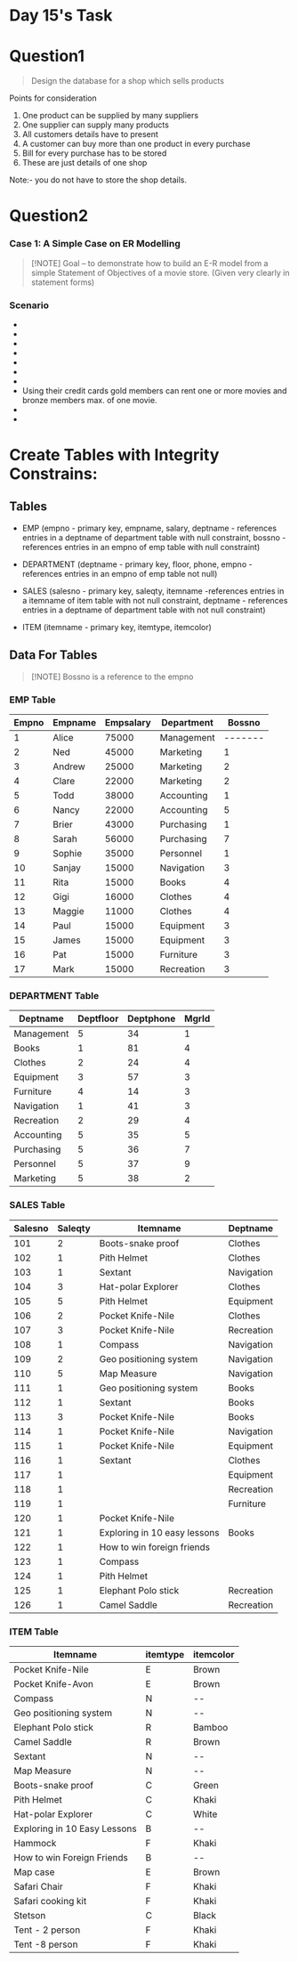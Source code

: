 # Day 15's Task

# Question1
> Design the database for a shop which sells products

Points for consideration
  1) One product can be supplied by many suppliers
  2) One supplier can supply many products
  3) All customers details have to present
  4) A customer can buy more than one product in every purchase
  5) Bill for every purchase has to be stored
  6) These are just details of one shop
 
Note:- you do not have to store the shop details.
 
# Question2
### Case 1: A Simple Case on ER Modelling
> [!NOTE] Goal – to demonstrate how to build an E-R model from a simple Statement of Objectives of a movie store. (Given very clearly in statement forms) 
### Scenario
-	
- 	
- 
- 
- 
-  
- 
- Using  their credit cards gold members can rent one or more movies and bronze members max. of one movie.  
- 
- 

# Create Tables with Integrity Constrains: 

## Tables
- EMP (empno - primary key, empname, salary, deptname - references entries in a deptname of department table with null constraint, bossno - references entries in an empno of emp table with null constraint) 

-	DEPARTMENT (deptname - primary key, floor, phone, empno - references entries in an empno of emp table not null) 

- SALES (salesno - primary key, saleqty, itemname -references entries in a itemname of item table with not null constraint, deptname - references entries in a deptname of department table with not null constraint) 

- ITEM (itemname - primary key, itemtype, itemcolor) 

 

## Data For Tables

> [!NOTE] Bossno  is a reference to the empno 

### EMP Table

| Empno | Empname | Empsalary | Department  | Bossno |
|-------|---------|-----------|-------------|--------|
| 1     | Alice   | 75000     | Management  | -------|
| 2     | Ned     | 45000     | Marketing   | 1      |
| 3     | Andrew  | 25000     | Marketing   | 2      |
| 4     | Clare   | 22000     | Marketing   | 2      |
| 5     | Todd    | 38000     | Accounting  | 1      |
| 6     | Nancy   | 22000     | Accounting  | 5      |
| 7     | Brier   | 43000     | Purchasing  | 1      |
| 8     | Sarah   | 56000     | Purchasing  | 7      |
| 9     | Sophie  | 35000     | Personnel   | 1      |
| 10    | Sanjay  | 15000     | Navigation  | 3      |
| 11    | Rita    | 15000     | Books       | 4      |
| 12    | Gigi    | 16000     | Clothes     | 4      |
| 13    | Maggie  | 11000     | Clothes     | 4      |
| 14    | Paul    | 15000     | Equipment   | 3      |
| 15    | James   | 15000     | Equipment   | 3      |
| 16    | Pat     | 15000     | Furniture   | 3      |
| 17    | Mark    | 15000     | Recreation  | 3      |


 
### DEPARTMENT Table

| Deptname    | Deptfloor | Deptphone | MgrId |
|-------------|-----------|-----------|-------|
| Management  | 5         | 34        | 1     |
| Books       | 1         | 81        | 4     |
| Clothes     | 2         | 24        | 4     |
| Equipment   | 3         | 57        | 3     |
| Furniture   | 4         | 14        | 3     |
| Navigation  | 1         | 41        | 3     |
| Recreation  | 2         | 29        | 4     |
| Accounting  | 5         | 35        | 5     |
| Purchasing  | 5         | 36        | 7     |
| Personnel   | 5         | 37        | 9     |
| Marketing   | 5         | 38        | 2     |

### SALES Table

| Salesno | Saleqty | Itemname                | Deptname    |
|---------|---------|-------------------------|-------------|
| 101     | 2       | Boots-snake proof       | Clothes     |
| 102     | 1       | Pith Helmet             | Clothes     |
| 103     | 1       | Sextant                 | Navigation  |
| 104     | 3       | Hat-polar Explorer      | Clothes     |
| 105     | 5       | Pith Helmet             | Equipment   |
| 106     | 2       | Pocket Knife-Nile       | Clothes     |
| 107     | 3       | Pocket Knife-Nile       | Recreation  |
| 108     | 1       | Compass                 | Navigation  |
| 109     | 2       | Geo positioning system  | Navigation  |
| 110     | 5       | Map Measure             | Navigation  |
| 111     | 1       | Geo positioning system  | Books       |
| 112     | 1       | Sextant                 | Books       |
| 113     | 3       | Pocket Knife-Nile       | Books       |
| 114     | 1       | Pocket Knife-Nile       | Navigation  |
| 115     | 1       | Pocket Knife-Nile       | Equipment   |
| 116     | 1       | Sextant                 | Clothes     |
| 117     | 1       |                         | Equipment   |
| 118     | 1       |                         | Recreation  |
| 119     | 1       |                         | Furniture   |
| 120     | 1       | Pocket Knife-Nile       |             |
| 121     | 1       | Exploring in 10 easy lessons | Books    |
| 122     | 1       | How to win foreign friends |             |
| 123     | 1       | Compass                 |             |
| 124     | 1       | Pith Helmet             |             |
| 125     | 1       | Elephant Polo stick     | Recreation  |
| 126     | 1       | Camel Saddle            | Recreation  |
### ITEM Table

| Itemname                  | itemtype | itemcolor |
|---------------------------|----------|-----------|
| Pocket Knife-Nile        | E        | Brown     |
| Pocket Knife-Avon        | E        | Brown     |
| Compass                   | N        | --        |
| Geo positioning system    | N        | --        |
| Elephant Polo stick       | R        | Bamboo    |
| Camel Saddle              | R        | Brown     |
| Sextant                   | N        | --        |
| Map Measure               | N        | --        |
| Boots-snake proof         | C        | Green     |
| Pith Helmet               | C        | Khaki     |
| Hat-polar Explorer        | C        | White     |
| Exploring in 10 Easy Lessons | B     | --        |
| Hammock                   | F        | Khaki     |
| How to win Foreign Friends | B      | --        |
| Map case                  | E        | Brown     |
| Safari Chair              | F        | Khaki     |
| Safari cooking kit        | F        | Khaki     |
| Stetson                   | C        | Black     |
| Tent - 2 person           | F        | Khaki     |
| Tent -8 person            | F        | Khaki     |
